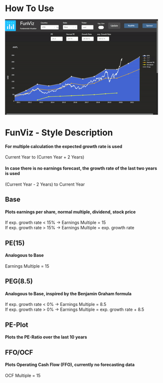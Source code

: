 # How To Use
![GUI Connected](https://github.com/tobigs/FunViz/blob/master/FunViz_example.gif)
# FunViz - Style Description 

#### For multiple calculation the expected growth rate is used<br/>
Current Year to (Curren Year + 2 Years)<br/>
#### In case there is no earnings forecast, the growth rate of the last two years is used<br/>
(Current Year - 2 Years) to Current Year

## Base
#### Plots earnings per share, normal multiple, dividend, stock price
If exp. growth rate < 15% -> Earnings Multiple = 15<br/>
If exp. growth rate > 15% -> Earnings Multiple = exp. growth rate
## PE(15)
#### Analogous to Base
Earnings Multiple = 15<br/>
## PEG(8.5)
#### Analogous to Base, inspired by the Benjamin Graham formula
If exp. growth rate < 0% -> Earnings Multiple = 8.5<br/>
If exp. growth rate > 0% -> Earnings Multiple = exp. growth rate + 8.5
## PE-Plot
#### Plots the PE-Ratio over the last 10 years
## FFO/OCF
#### Plots Operating Cash Flow (FFO), currently no forecasting data
OCF Multiple = 15


